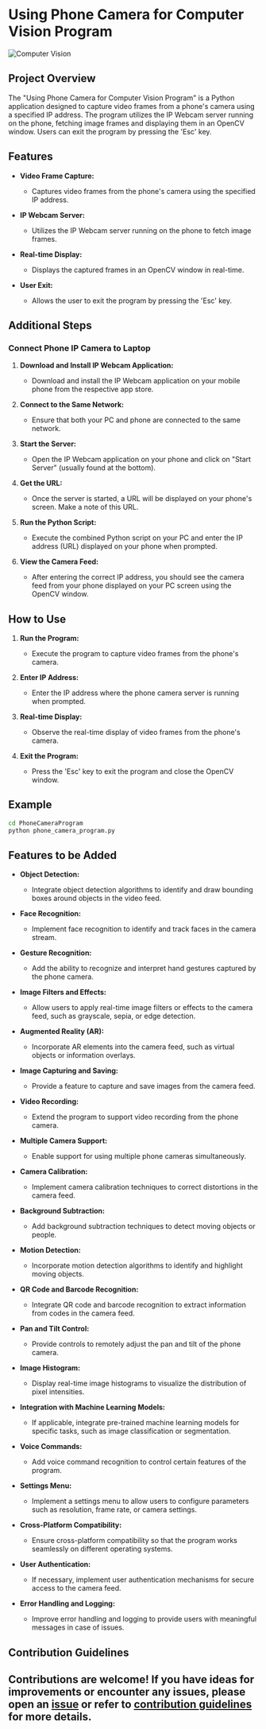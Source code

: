 # Using Phone Camera for Computer Vision Program

![Computer Vision](image.png)

## Project Overview

The "Using Phone Camera for Computer Vision Program" is a Python application designed to capture video frames from a phone's camera using a specified IP address. The program utilizes the IP Webcam server running on the phone, fetching image frames and displaying them in an OpenCV window. Users can exit the program by pressing the 'Esc' key.

## Features

- **Video Frame Capture:**

  - Captures video frames from the phone's camera using the specified IP address.

- **IP Webcam Server:**

  - Utilizes the IP Webcam server running on the phone to fetch image frames.

- **Real-time Display:**

  - Displays the captured frames in an OpenCV window in real-time.

- **User Exit:**
  - Allows the user to exit the program by pressing the 'Esc' key.

## Additional Steps

### Connect Phone IP Camera to Laptop

1. **Download and Install IP Webcam Application:**

   - Download and install the IP Webcam application on your mobile phone from the respective app store.

2. **Connect to the Same Network:**

   - Ensure that both your PC and phone are connected to the same network.

3. **Start the Server:**

   - Open the IP Webcam application on your phone and click on "Start Server" (usually found at the bottom).

4. **Get the URL:**

   - Once the server is started, a URL will be displayed on your phone's screen. Make a note of this URL.

5. **Run the Python Script:**

   - Execute the combined Python script on your PC and enter the IP address (URL) displayed on your phone when prompted.

6. **View the Camera Feed:**

   - After entering the correct IP address, you should see the camera feed from your phone displayed on your PC screen using the OpenCV window.

## How to Use

1. **Run the Program:**

   - Execute the program to capture video frames from the phone's camera.

2. **Enter IP Address:**

   - Enter the IP address where the phone camera server is running when prompted.

3. **Real-time Display:**

   - Observe the real-time display of video frames from the phone's camera.

4. **Exit the Program:**
   - Press the 'Esc' key to exit the program and close the OpenCV window.

## Example

```bash
cd PhoneCameraProgram
python phone_camera_program.py
```

## Features to be Added

- **Object Detection:**

  - Integrate object detection algorithms to identify and draw bounding boxes around objects in the video feed.

- **Face Recognition:**

  - Implement face recognition to identify and track faces in the camera stream.

- **Gesture Recognition:**

  - Add the ability to recognize and interpret hand gestures captured by the phone camera.

- **Image Filters and Effects:**

  - Allow users to apply real-time image filters or effects to the camera feed, such as grayscale, sepia, or edge detection.

- **Augmented Reality (AR):**

  - Incorporate AR elements into the camera feed, such as virtual objects or information overlays.

- **Image Capturing and Saving:**

  - Provide a feature to capture and save images from the camera feed.

- **Video Recording:**

  - Extend the program to support video recording from the phone camera.

- **Multiple Camera Support:**

  - Enable support for using multiple phone cameras simultaneously.

- **Camera Calibration:**

  - Implement camera calibration techniques to correct distortions in the camera feed.

- **Background Subtraction:**

  - Add background subtraction techniques to detect moving objects or people.

- **Motion Detection:**

  - Incorporate motion detection algorithms to identify and highlight moving objects.

- **QR Code and Barcode Recognition:**

  - Integrate QR code and barcode recognition to extract information from codes in the camera feed.

- **Pan and Tilt Control:**

  - Provide controls to remotely adjust the pan and tilt of the phone camera.

- **Image Histogram:**

  - Display real-time image histograms to visualize the distribution of pixel intensities.

- **Integration with Machine Learning Models:**

  - If applicable, integrate pre-trained machine learning models for specific tasks, such as image classification or segmentation.

- **Voice Commands:**

  - Add voice command recognition to control certain features of the program.

- **Settings Menu:**

  - Implement a settings menu to allow users to configure parameters such as resolution, frame rate, or camera settings.

- **Cross-Platform Compatibility:**

  - Ensure cross-platform compatibility so that the program works seamlessly on different operating systems.

- **User Authentication:**

  - If necessary, implement user authentication mechanisms for secure access to the camera feed.

- **Error Handling and Logging:**

  - Improve error handling and logging to provide users with meaningful messages in case of issues.

## Contribution Guidelines

Contributions are welcome! If you have ideas for improvements or encounter any issues, please open an [issue](https://github.com/vrm-piyush/Acronym/issues) or refer to [contribution guidelines](../CONTRIBUTING.md) for more details.
---
